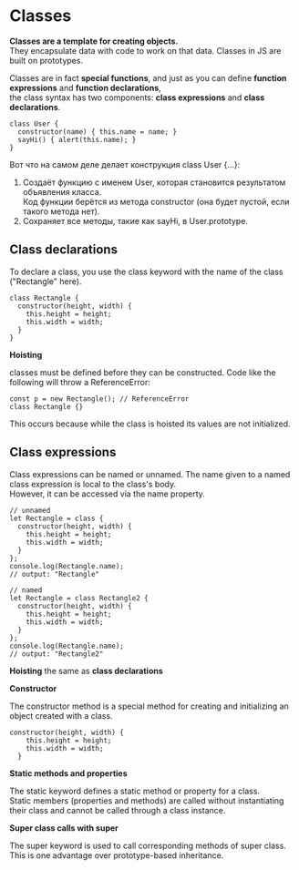 # Classes

**Classes are a template for creating objects.**  
They encapsulate data with code to work on that data. Classes in JS are built on prototypes.  

Classes are in fact **special functions**, and just as you can define **function expressions** and **function declarations**,  
the class syntax has two components: **class expressions** and **class declarations**.

```
class User {
  constructor(name) { this.name = name; }
  sayHi() { alert(this.name); }
}
```
Вот что на самом деле делает конструкция class User {...}:  
1. Создаёт функцию с именем User, которая становится результатом объявления класса.  
Код функции берётся из метода constructor (она будет пустой, если такого метода нет).
2. Сохраняет все методы, такие как sayHi, в User.prototype.


## Class declarations

To declare a class, you use the class keyword with the name of the class ("Rectangle" here).
```
class Rectangle {
  constructor(height, width) {
    this.height = height;
    this.width = width;
  }
}
```

**Hoisting**  

classes must be defined before they can be constructed. Code like the following will throw a ReferenceError:  
```
const p = new Rectangle(); // ReferenceError
class Rectangle {}
```  
This occurs because while the class is hoisted its values are not initialized.

## Class expressions

Class expressions can be named or unnamed. The name given to a named class expression is local to the class's body.  
However, it can be accessed via the name property.
``` 
// unnamed
let Rectangle = class {
  constructor(height, width) {
    this.height = height;
    this.width = width;
  }
};
console.log(Rectangle.name);
// output: "Rectangle"

// named
let Rectangle = class Rectangle2 {
  constructor(height, width) {
    this.height = height;
    this.width = width;
  }
};
console.log(Rectangle.name);
// output: "Rectangle2"
``` 


**Hoisting** the same as **class declarations**

**Constructor**

The constructor method is a special method for creating and initializing an object created with a class.
```
constructor(height, width) {
    this.height = height;
    this.width = width;
  }
```

**Static methods and properties**  

The static keyword defines a static method or property for a class.  
Static members (properties and methods) are called without instantiating their class and cannot be called through a class instance.

**Super class calls with super**

The super keyword is used to call corresponding methods of super class. This is one advantage over prototype-based inheritance.
